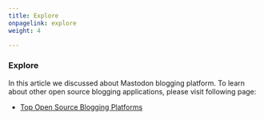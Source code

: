 ```yaml
---
title: Explore
onpagelink: explore
weight: 4

---
```


### Explore

In this article we discussed about Mastodon blogging platform. To learn about other open source blogging applications, please visit following page:

*   [Top Open Source Blogging Platforms](https://products.containerize.com/blogging/)
